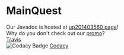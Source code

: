 # MainQuest 
Our Javadoc is hosted at [up201403560 page](http://paginas.fe.up.pt/~up201403560/doc/)!  
Why do you don't check out our [promo](https://www.youtube.com/watch?v=Nnt9KuhpjLA&feature=youtu.be.)?  
[Travis](https://travis-ci.com/icrto/clashOfDevs.svg?token=BFnKFxbXQp92qbyrLkA1&branch=master)  
![Codacy Badge](https://api.codacy.com/project/badge/Grade/cb86e5bb09fe433eb99dac88950ce32e)
[Codacy](https://www.codacy.com?utm_source=github.com&amp;utm_medium=referral&amp;utm_content=icrto/clashOfDevs&amp;utm_campaign=Badge_Grade)

